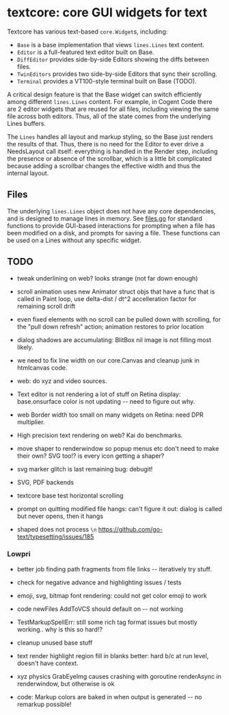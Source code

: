 # textcore: core GUI widgets for text

Textcore has various text-based `core.Widget`s, including:
* `Base` is a base implementation that views `lines.Lines` text content.
* `Editor` is a full-featured text editor built on Base.
* `DiffEditor` provides side-by-side Editors showing the diffs between files.
* `TwinEditors` provides two side-by-side Editors that sync their scrolling.
* `Terminal` provides a VT100-style terminal built on Base (TODO).

A critical design feature is that the Base widget can switch efficiently among different `lines.Lines` content. For example, in Cogent Code there are 2 editor widgets that are reused for all files, including viewing the same file across both editors. Thus, all of the state comes from the underlying Lines buffers.

The `Lines` handles all layout and markup styling, so the Base just renders the results of that. Thus, there is no need for the Editor to ever drive a NeedsLayout call itself: everything is handled in the Render step, including the presence or absence of the scrollbar, which is a little bit complicated because adding a scrollbar changes the effective width and thus the internal layout.

## Files

The underlying `lines.Lines` object does not have any core dependencies, and is designed to manage lines in memory. See [files.go](files.go) for standard functions to provide GUI-based interactions for prompting when a file has been modified on a disk, and prompts for saving a file. These functions can be used on a Lines without any specific widget.

## TODO

* tweak underlining on web? looks strange (not far down enough)

* scroll animation uses new Animator struct objs that have a func that is called in Paint loop, use delta-dist / dt^2 accelleration factor for remaining scroll drift

* even fixed elements with no scroll can be pulled down with scrolling, for the "pull down refresh" action; animation restores to prior location

* dialog shadows are accumulating: BlitBox nil image is not filling most likely.

* we need to fix line width on our core.Canvas and cleanup junk in htmlcanvas code.

* web: do xyz and video sources.

* Text editor is not rendering a lot of stuff on Retina display: base.onsurface color is not updating -- need to figure out why.

* web Border width too small on many widgets on Retina: need DPR multiplier.

* High precision text rendering on web?  Kai do benchmarks.

* move shaper to renderwindow so popup menus etc don't need to make their own? SVG too!? is every icon getting a shaper?

* svg marker glitch is last remaining bug: debugit!

* SVG, PDF backends

* textcore base test horizontal scrolling

* prompt on quitting modified file hangs: can't figure it out: dialog is called but never opens, then it hangs

* shaped does not process `\n` https://github.com/go-text/typesetting/issues/185 

### Lowpri

* better job finding path fragments from file links -- iteratively try stuff.

* check for negative advance and highlighting issues / tests

* emoji, svg, bitmap font rendering: could not get color emoji to work

* code newFiles AddToVCS should default on -- not working

* TestMarkupSpellErr: still some rich tag format issues but mostly working.. why is this so hard!?

* cleanup unused base stuff

* text render highlight region fill in blanks better: hard b/c at run level, doesn't have context.

* xyz physics GrabEyeImg causes crashing with goroutine renderAsync in renderwindow, but otherwise is ok

* code: Markup colors are baked in when output is generated -- no remarkup possible!


